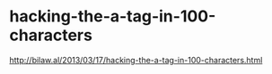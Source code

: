 hacking-the-a-tag-in-100-characters
===================================

http://bilaw.al/2013/03/17/hacking-the-a-tag-in-100-characters.html